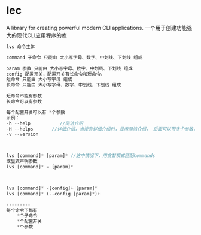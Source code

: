 # lec
A library for creating powerful modern CLI applications. 一个用于创建功能强大的现代CLI应用程序的库

```js
lvs 命令主体

command 子命令 只能由 大小写字母、数字、中划线、下划线 组成

param 参数 只能由 大小写字母、数字、中划线、下划线 组成
config 配置开关，配置开关有长命令和短命令，
短命令 只能由 大小写字母 组成
长命令 只能由 大小写字母、数字、中划线、下划线 组成

短命令不能有参数
长命令可以有参数

每个配置开关可以有 *个参数
示例：
-h --help			//简洁介绍
-H --helps		 //详细介绍，当没有详细介绍时，显示简洁介绍， 后面可以带多个参数，进行多 关键词搜索
-v --version



lvs [command]* [param]* //这中情况下，用贪婪模式匹配commands
或显式声明参数
lvs [command]* = [param]*



lvs [command]* -[config]+ [param]*
lvs [command]* (--config [param]*)+

---------
每个命令下都有
	*个子命令
	*个配置开关
	*个参数

















```